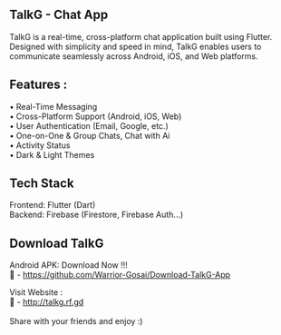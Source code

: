 ## TalkG - Chat App
TalkG is a real-time, cross-platform chat application built using Flutter. Designed with simplicity and speed in mind, TalkG enables users to communicate seamlessly across Android, iOS, and Web platforms.

## Features :
• Real-Time Messaging <br/>
• Cross-Platform Support (Android, iOS, Web)<br/>
• User Authentication (Email, Google, etc.)<br/>
• One-on-One & Group Chats, Chat with Ai<br/>
• Activity Status<br/>
• Dark & Light Themes<br/>

## Tech Stack
Frontend: Flutter (Dart)<br/>
Backend: Firebase (Firestore, Firebase Auth...)

## Download TalkG
Android APK: Download Now !!! <br/>
🔗 - https://github.com/Warrior-Gosai/Download-TalkG-App<br/>

Visit Website :<br/>
🔗 - http://talkg.rf.gd
<br/><br/>
Share with your friends and enjoy :)
<br>
